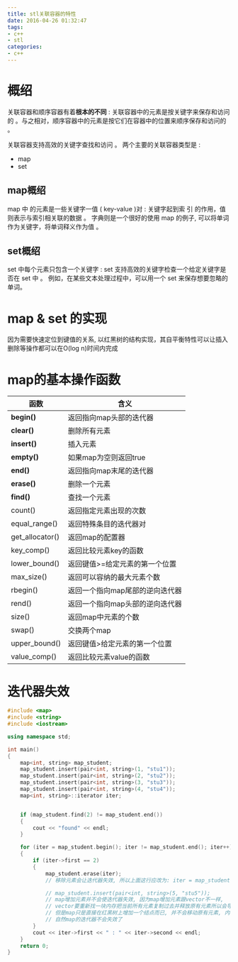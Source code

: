 ```yaml
---
title: stl关联容器的特性
date: 2016-04-26 01:32:47
tags:
- c++
- stl
categories:
- c++
---
```


# 概绍

关联容器和顺序容器有着**根本的不同** : 关联容器中的元素是按关键字来保存和访问的 。与之相对，顺序容器中的元素是按它们在容器中的位置来顺序保存和访问的 。

关联容器支持高效的关键字查找和访问 。 
两个主要的关联容器类型是 : 

- map 
- set

## map概绍

map 中 的元素是一些关键字一值 ( key-value )对 : 关键字起到索 引 的作用，值则表示与索引相关联的数据 。 
字典则是一个很好的使用 map 的例子, 可以将单词作为关键字，将单词释义作为值 。

## set概绍

set 中每个元素只包含一个关键字 : set 支持高效的关键字检查一个给定关键字是否在 set 中 。
例如，在某些文本处理过程中，可以用一个 set 来保存想要忽略的单词。

<!-- more -->

# **map & set 的实现**

因为需要快速定位到键值的关系, 以红黑树的结构实现，其自平衡特性可以让插入删除等操作都可以在O(log n)时间内完成



# map的基本操作函数

| 函数 | 含义
| --- | ---- |
| **begin()** | 返回指向map头部的迭代器
| **clear()** | 删除所有元素
| **insert()** | 插入元素
| **empty()** | 如果map为空则返回true
| **end()** | 返回指向map末尾的迭代器
| **erase()** | 删除一个元素
| **find()** | 查找一个元素
|count() | 返回指定元素出现的次数
|equal_range() | 返回特殊条目的迭代器对
|get_allocator() | 返回map的配置器
|key_comp() | 返回比较元素key的函数
|lower_bound() | 返回键值>=给定元素的第一个位置
|max_size() | 返回可以容纳的最大元素个数
|rbegin() | 返回一个指向map尾部的逆向迭代器
|rend() | 返回一个指向map头部的逆向迭代器
|size() | 返回map中元素的个数
|swap() | 交换两个map
|upper_bound() | 返回键值>给定元素的第一个位置
|value_comp() | 返回比较元素value的函数

# 迭代器失效

``` c++
#include <map>
#include <string>
#include <iostream>

using namespace std;

int main()
{
	map<int, string> map_student;
	map_student.insert(pair<int, string>(1, "stu1"));
	map_student.insert(pair<int, string>(2, "stu2"));
	map_student.insert(pair<int, string>(3, "stu3"));
	map_student.insert(pair<int, string>(4, "stu4"));
	map<int, string>::iterator iter;


	if (map_student.find(2) != map_student.end())
	{
		cout << "found" << endl;
	}

	for (iter = map_student.begin(); iter != map_student.end(); iter++)
	{
		if (iter->first == 2)
		{
			map_student.erase(iter); 
			// 移除元素会让迭代器失效, 所以上面这行应改为: iter = map_student.erase(iter);

			// map_student.insert(pair<int, string>(5, "stu5")); 
			// map增加元素并不会使迭代器失效, 因为map增加元素跟vector不一样, 
			// vector要重新找一块内存把当前所有元素复制过去并释放原有元素所以会导致vector的迭代器失效, 
			// 但是map只是直接在红黑树上增加一个结点而已, 并不会移动原有元素, 内存没动, 
			// 自然map的迭代器不会失效了
		}
		cout << iter->first << " : " << iter->second << endl;
	}
	return 0;
}
```